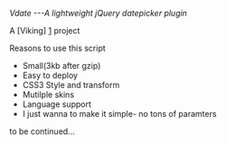 *Vdate ---A lightweight jQuery datepicker plugin*

A [Viking] [1] project

[1]: http://vikingmute.com/        "Vikingmute"

Reasons to use this script

* Small(3kb after gzip)
* Easy to deploy
* CSS3 Style and transform
* Mutilple skins
* Language support
* I just wanna to make it simple- no tons of paramters

to be continued...